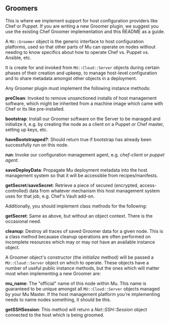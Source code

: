 Groomers
--------

This is where we implement support for host configuration providers like Chef
or Puppet.  If you are writing a new Groomer plugin, we suggest you use the
existing Chef Groomer implementation and this README as a guide.

A `MU::Groomer` object is the generic interface to host configuration
platforms, used so that other parts of Mu can operate on nodes without needing
to know specifics about how to operate Chef vs. Puppet vs. Ansible, etc.

It is create for and invoked from `MU::Cloud::Server` objects during certain
phases of their creation and upkeep, to manage host-level configuration and to
share metadata amongst other objects in a deployment.

Any Groomer plugin must implement the following instance methods:

**preClean**: Invoked to remove unsanctioned installs of host management
software, which might be inherited from a machine image which came with Chef or
its like pre-installed.

**bootstrap**: Install our Groomer software on the Server to be managed and
initialize it, e.g. by creating the node as a client on a Puppet or Chef
master, setting up keys, etc.

**haveBootstrapped?**: Should return true if bootstrap has already been
successfully run on this node.

**run**: Invoke our configuration management agent, e.g. *chef-client* or
*puppet agent*.

**saveDeployData**: Propagate Mu deployment metadata into the host management
system so that it will be accessible from recipes/manifests.

**getSecret**/**saveSecret**: Retrieve a piece of secured (encrypted,
access-controlled) data from whatever mechanism this host management system
uses for that job, e.g. Chef's Vault add-on.

Additionally, you should implement class methods for the following:

**getSecret**: Same as above, but without an object context. There is the
occasional need.

**cleanup**: Destroy all traces of saved Groomer data for a given node. This is
a class method becauase cleanup operations are often performed on incomplete
resources which may or may not have an available instance object.

A Groomer object's constructor (the *initialize* method) will be passed a
`MU::Cloud::Server` object on which to operate. These objects have a number of
useful public instance methods, but the ones which will matter most when
implementing a new Groomer are:

**mu_name**: The "official" name of this node within Mu. This name is guaranteed to be unique amongst all `MU::Cloud::Server` objects managed by your Mu Master. If the host management platform you're implementing needs to name nodes something, it should be this.

**getSSHSession**: This method will return a *Net::SSH::Session* object connected to the host which is being groomed.


